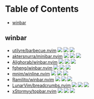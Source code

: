 # Table of Contents

<!-- toc -->

- [winbar](#winbar)

<!-- tocstop -->

## winbar

- [utilyre/barbecue.nvim](https://github.com/utilyre/barbecue.nvim) ![](https://img.shields.io/github/stars/utilyre/barbecue.nvim) ![](https://img.shields.io/github/last-commit/utilyre/barbecue.nvim) ![](https://img.shields.io/github/commit-activity/y/utilyre/barbecue.nvim)
- [aktersnurra/minibar.nvim](https://github.com/aktersnurra/minibar.nvim) ![](https://img.shields.io/github/stars/aktersnurra/minibar.nvim) ![](https://img.shields.io/github/last-commit/aktersnurra/minibar.nvim) ![](https://img.shields.io/github/commit-activity/y/aktersnurra/minibar.nvim)
- [Alighorab/winbar.nvim](https://github.com/Alighorab/winbar.nvim) ![](https://img.shields.io/github/stars/Alighorab/winbar.nvim) ![](https://img.shields.io/github/last-commit/Alighorab/winbar.nvim) ![](https://img.shields.io/github/commit-activity/y/Alighorab/winbar.nvim)
- [fgheng/winbar.nvim](https://github.com/fgheng/winbar.nvim) ![](https://img.shields.io/github/stars/fgheng/winbar.nvim) ![](https://img.shields.io/github/last-commit/fgheng/winbar.nvim) ![](https://img.shields.io/github/commit-activity/y/fgheng/winbar.nvim)
- [mnjm/winline.nvim](https://github.com/mnjm/winline.nvim) ![](https://img.shields.io/github/stars/mnjm/winline.nvim) ![](https://img.shields.io/github/last-commit/mnjm/winline.nvim) ![](https://img.shields.io/github/commit-activity/y/mnjm/winline.nvim)
- [Ramilito/winbar.nvim](https://github.com/Ramilito/winbar.nvim) ![](https://img.shields.io/github/stars/Ramilito/winbar.nvim) ![](https://img.shields.io/github/last-commit/Ramilito/winbar.nvim) ![](https://img.shields.io/github/commit-activity/y/Ramilito/winbar.nvim)
- [LunarVim/breadcrumbs.nvim](https://github.com/LunarVim/breadcrumbs.nvim) ![](https://img.shields.io/github/stars/LunarVim/breadcrumbs.nvim) ![](https://img.shields.io/github/last-commit/LunarVim/breadcrumbs.nvim) ![](https://img.shields.io/github/commit-activity/y/LunarVim/breadcrumbs.nvim)
- [xStormyy/topbar.nvim](https://github.com/xStormyy/topbar.nvim) ![](https://img.shields.io/github/stars/xStormyy/topbar.nvim) ![](https://img.shields.io/github/last-commit/xStormyy/topbar.nvim) ![](https://img.shields.io/github/commit-activity/y/xStormyy/topbar.nvim)

